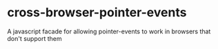 cross-browser-pointer-events
============================

A javascript facade for allowing pointer-events to work in browsers that don't support them
